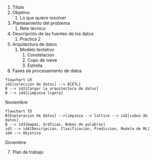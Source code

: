 1. Título
2. Objetivo
	1. Lo que quiero resolver
3. Planteamiento del problema
	1. Reto técnico
4. Descripción de las fuentes de los datos
	1. Practica 2
5. Arquitectura de datos
	1. Modelo tentativo
		1. Constelacion
		2. Copo de nieve
		3. Estrella
6. Fases de procesamiento de datos
```mermaid
flowchart LR
id1[selección de datos] --> B{ETL} 
B --> id2[Cargar la arquitectura de datos] 
B --> id4[Limpieza ligera]
```
Noviembre
```mermaid
flowchart TD
B{Exploracion de datos} -->limpieza --> lattice --> id2[cubos de datos]
B --> id3[mapas, Gráficas, Nubes de palabras]
id3 --> id4[Descripcion, Clasificación, Prediccion, Modelo de ML]
id4 --> Objetivo
```
Diciembre

7. Plan de trabajo

